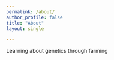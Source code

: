 ```yaml
---
permalink: /about/
author_profile: false
title: "About"
layout: single

---
```

Learning about genetics through farming
